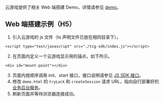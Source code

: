 云游戏提供了相关 Web 端搭建 Demo，详情请参见 [demo](https://github.com/tencentyun/cloudgame-js-sdk/tree/master/demo)。

[](id:web)
## Web 端搭建示例（H5）

1.  引入云游戏的 js 文件（ts 声明文件已放在相同目录下）。
```
<script type="text/javascript" src="./tcg-sdk/index.js"></script>
```
2.  在页面内定义一个云游戏显示用的锚点，如下所示。
```
<div id="mount-point"></div>
```
3.  页面内按顺序调用 init、start 接口，接口说明请参见 [JS SDK 接口](https://cloud.tencent.com/document/product/1162/46134)。
4.  修改 `demo.html` 的 `tryLock` 和 `createSession` 请求 URL，指向自行部署好的 [业务后台服务](https://cloud.tencent.com/document/product/1162/47523)。
5.  刷新页面并等待浏览器连接成功。

